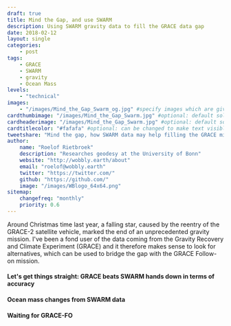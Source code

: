 ```yaml
---
draft: true
title: Mind the Gap, and use SWARM
description: Using SWARM gravity data to fill the GRACE data gap
date: 2018-02-12
layout: single
categories:
    - post
tags:
    - GRACE
    - SWARM
    - gravity
    - Ocean Mass
levels:
    - "technical"
images: 
    - "/images/Mind_the_Gap_Swarm_og.jpg" #specify images which are given to FB and co to add while linking
cardthumbimage: "/images/Mind_the_Gap_Swarm.jpg" #optional: default solid color if unset
cardheaderimage: "/images/Mind_the_Gap_Swarm.jpg" #optional: default solid color if unset set with: hcardbackground: "#263238"
cardtitlecolor: "#fafafa" #optional: can be changed to make text visible over card image
tweetshare: "Mind the gap, how SWARM data may help filling the GRACE mission gap"
author:
    name: "Roelof Rietbroek"
    description: "Researches geodesy at the University of Bonn"
    website: "http://wobbly.earth/about"
    email: "roelof@wobbly.earth"
    twitter: "https://twitter.com/"
    github: "https://github.com/"
    image: "/images/WBlogo_64x64.png"
sitemap:
    changefreq: "monthly"
    priority: 0.6
---
```


Around Christmas time last year, a falling star, caused by the reentry of the GRACE-2 satellite vehicle, marked the end of an unprecedented gravity mission. I've been a fond user of the data coming from the Gravity Recovery and Climate Experiment (GRACE) and it therefore makes sense to look for alternatives, which can be used to bridge the gap with the GRACE Follow-on mission.
<!--more-->

####  Let's get things straight: GRACE beats SWARM hands down in terms of accuracy

####  Ocean mass changes from SWARM data

#### Waiting for GRACE-FO

